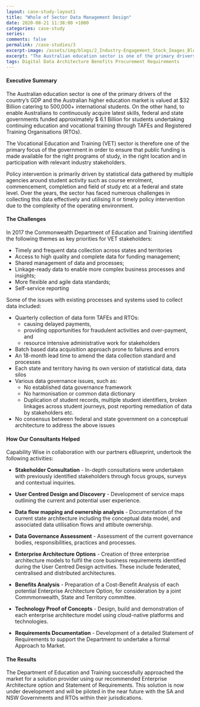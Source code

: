 ```yaml
---
layout: case-study-layout1
title: "Whole of Sector Data Management Design"
date: 2020-08-21 11:38:00 +1000
categories: case-study
series: 
comments: false
permalink: /case-studies/3
excerpt-image: /assets/img/blogs/2_Industry-Engagement_Stock_Images_Blog_Posts_BS_28AUG2020.jpg
excerpt: "The Australian education sector is one of the primary drivers of the country’s GDP and the Australian higher education market is valued at $32 Billion catering to 500,000+..."
tags: Digital Data Architecture Benefits Procurement Requirements
---
```


#### Executive Summary

The Australian education sector is one of the primary drivers of the country’s GDP and the Australian higher education market is valued at $32 Billion catering to 500,000+ international students. On the other hand, to enable Australians to continuously acquire latest skills, federal and state governments funded approximately $ 6.1 Billion for students undertaking continuing education and vocational training through TAFEs and Registered Training Organisations (RTOs).

The Vocational Education and Training (VET) sector is therefore one of the primary focus of the government in order to ensure that public funding is made available for the right programs of study, in the right location and in participation with relevant industry stakeholders. 

Policy intervention is primarily driven by statistical data gathered by multiple agencies around student activity such as course enrolment, commencement, completion and field of study etc at a federal and state level. Over the years, the sector has faced numerous challenges in collecting this data effectively and utilising it or timely policy intervention due to the complexity of the operating environment.



#### The Challenges
In 2017 the Commonwealth Department of Education and Training identified the following themes as key priorities for VET stakeholders: 
- Timely and frequent data collection across states and territories
- Access to high quality and complete data for funding management;
- Shared management of data and processes;
- Linkage-ready data to enable more complex business processes and insights;
- More flexible and agile data standards;
- Self-service reporting

Some of the issues with existing processes and systems used to collect data included: 
- Quarterly collection of data form TAFEs and RTOs:
  - causing delayed payments, 
  - providing opportunities for fraudulent activities and over-payment, and
  - resource intensive administrative work for stakeholders
- Batch based data acquisition approach prone to failures and errors
- An 18-month lead time to amend the data collection standard and processes
- Each state and territory having its own version of statistical data, data silos
- Various data governance issues, such as: 
  - No established data governance framework 
  - No harmonisation or common data dictionary
  - Duplication of student records, multiple student identifiers, broken linkages across student journeys, post reporting remediation of data by stakeholders etc.
- No consensus between federal and state government on a conceptual architecture to address the above issues

#### How Our Consultants Helped
Capability Wise in collaboration with our partners eBlueprint, undertook the following activities:

- **Stakeholder Consultation** - In-depth consultations were undertaken with previously identified stakeholders through focus groups, surveys and contextual inquiries.

- **User Centred Design and Discovery** - Development of service maps outlining the current and potential user experience.

- **Data flow mapping and ownership analysis** - Documentation of the current state architecture including the conceptual data model, and associated data utilisation flows and attibute ownership.

- **Data Governance Assessment** - Assessment of the current governance bodies, responsibilities, practices and processes.

- **Enterprise Architecture Options** - Creation of three enterprise architecture models to fulfil the core business requirements identified during the User Centred Design activities.  These include federated, centralised and distributed architectures.

- **Benefits Analysis** - Preparation of a Cost-Benefit Analysis of each potential Enterprise Architecture Option, for consideration by a joint Commmonwealth, State and Territory committee.

- **Technology Proof of Concepts** - Design, build and demonstration of each enterprise architecture model using cloud-native platforms and technologies.

- **Requirements Documentation** - Development of a detailed Statement of Requirements to support the Department to undertake a formal Approach to Market. 


#### The Results
The Department of Education and Training successfully approached the market for a solution provider using our recommended Enterprise Architecture option and Statement of Requirements.  This solution is now under development and will be piloted in the near future with the SA and NSW Governments and RTOs within their jurisdications.
